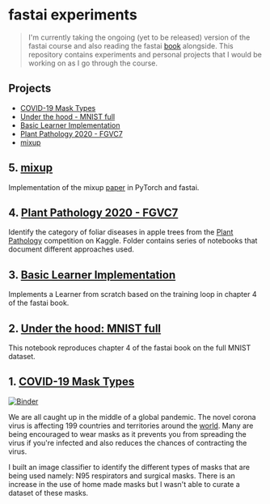 # fastai experiments
> I'm currently taking the ongoing (yet to be released) version of the fastai course and also reading the fastai [book](https://github.com/fastai/fastbook) alongside. This repository contains experiments and personal projects that I would be working on as I go through the course. 

## Projects

* [COVID-19 Mask Types](#covid-19)
* [Under the hood - MNIST full](#under-the-hood)
* [Basic Learner Implementation](#basic-learner)
* [Plant Pathology 2020 - FGVC7](#plant-pathology)
* [mixup](#mixup)


## 5. <a name="mixup"></a>[mixup](mixup/)

Implementation of the mixup [paper](https://arxiv.org/abs/1710.09412) in PyTorch and fastai.


## 4. <a name="plant-pathology"></a>[Plant Pathology 2020 - FGVC7](plant-pathology/)

Identify the category of foliar diseases in apple trees from the [Plant Pathology](https://www.kaggle.com/c/plant-pathology-2020-fgvc7/overview) competition on Kaggle. Folder contains series of notebooks that document different approaches used.


## 3. <a name="covid-19"></a>[Basic Learner Implementation](learner.ipynb)

Implements a Learner from scratch based on the training loop in chapter 4 of the fastai book.


## 2. <a name="under-the-hood"></a>[Under the hood: MNIST full](mnist_full_chapter_4.ipynb)

This notebook reproduces chapter 4 of the fastai book on the full MNIST dataset.


## 1. <a name="basic-learner"></a>[COVID-19 Mask Types](masks.ipynb)

[![Binder](https://mybinder.org/badge_logo.svg)](https://mybinder.org/v2/gh/asiedubrempong/fastai-experiments/master?filepath=masks.ipynb)

We are all caught up in the middle of a global pandemic. The novel corona virus is affecting 199 countries and territories around the [world](https://www.worldometers.info/coronavirus/#countries). Many are being encouraged to wear masks as it prevents you from spreading the virus if you're infected and also reduces the chances of contracting the virus. 

I built an image classifier to identify the different types of masks that are being used namely: N95 respirators and surgical masks. There is an increase in the use of home made masks but I wasn't able to curate a dataset of these masks.
